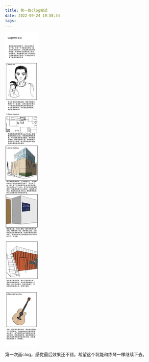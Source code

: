 ```yaml
---
title: 第一篇clog尝试
date: 2022-09-24 19:58:54
tags:
---
```


![](第一篇clog尝试/clog001.png)

第一次画clog，感觉最后效果还不错，希望这个坑能和练琴一样继续下去。
